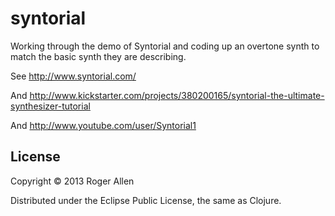 # syntorial

Working through the demo of Syntorial and coding up an overtone synth
to match the basic synth they are describing.

See http://www.syntorial.com/

And http://www.kickstarter.com/projects/380200165/syntorial-the-ultimate-synthesizer-tutorial

And http://www.youtube.com/user/Syntorial1

## License

Copyright © 2013 Roger Allen

Distributed under the Eclipse Public License, the same as Clojure.
